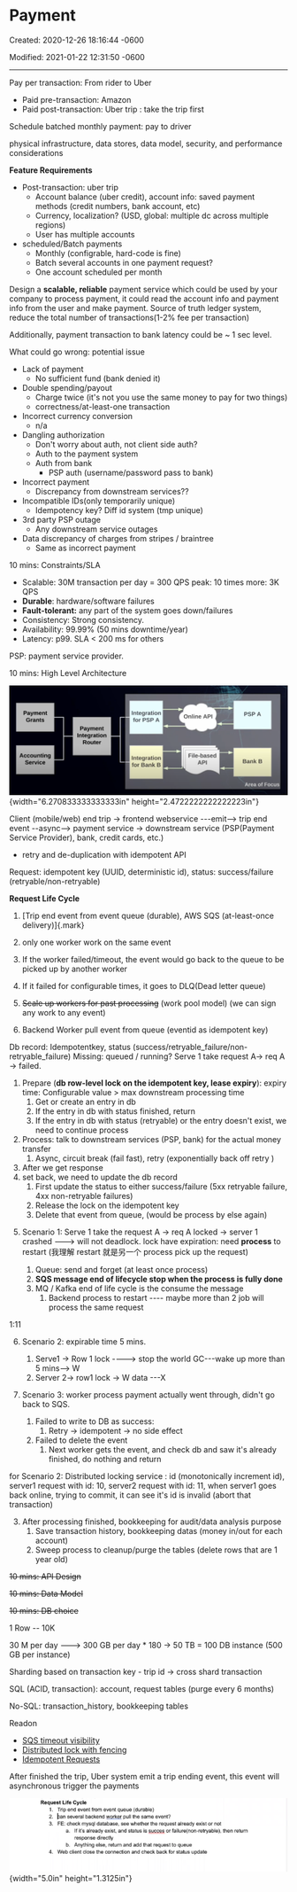 # Payment 

Created: 2020-12-26 18:16:44 -0600

Modified: 2021-01-22 12:31:50 -0600

---

Pay per transaction: From rider to Uber

- Paid pre-transaction: Amazon
- Paid post-transaction: Uber trip : take the trip first



Schedule batched monthly payment: pay to driver



physical infrastructure, data stores, data model, security, and performance considerations

**Feature Requirements**

- Post-transaction: uber trip
  - Account balance (uber credit), account info: saved payment methods (credit numbers, bank account, etc)
  - Currency, localization? (USD, global: multiple dc across multiple regions)
  - User has multiple accounts
- scheduled/Batch payments
  - Monthly (configrable, hard-code is fine)
  - Batch several accounts in one payment request?
  - One account scheduled per month





Design a **scalable, reliable** payment service which could be used by your company to process payment, it could read the account info and payment info from the user and make payment. Source of truth ledger system, reduce the total number of transactions(1-2% fee per transaction)

Additionally, payment transaction to bank latency could be ~ 1 sec level.





What could go wrong: potential issue

- Lack of payment
  - No sufficient fund (bank denied it)
- Double spending/payout
  - Charge twice (it's not you use the same money to pay for two things)
  - correctness/at-least-one transaction
- Incorrect currency conversion
  - n/a
- Dangling authorization
  - Don't worry about auth, not client side auth?
  - Auth to the payment system
  - Auth from bank
    - PSP auth (username/password pass to bank)
- Incorrect payment
  - Discrepancy from downstream services??
- Incompatible IDs(only temporarily unique)
  - Idempotency key? Diff id system (tmp unique)
- 3rd party PSP outage
  - Any downstream service outages
- Data discrepancy of charges from stripes / braintree
  - Same as incorrect payment

10 mins: Constraints/SLA

- Scalable: 30M transaction per day = 300 QPS peak: 10 times more: 3K QPS
- **Durable**: hardware/software failures
- **Fault-tolerant:** any part of the system goes down/failures
- Consistency: Strong consistency.
- Availability: 99.99% (50 mins downtime/year)
- Latency: p99. SLA < 200 ms for others



PSP: payment service provider.









10 mins: High Level Architecture

![Payment Grants Accounting Service Integration Online API for PSP A Payment Integration Router File-based Integration API for Bank B PSP A Bank B Area of Focu ](../../media/Payment^JTrade-Payment-Payment-image1.png){width="6.270833333333333in" height="2.4722222222222223in"}

Client (mobile/web) end trip -> frontend webservice ---emit--> trip end event --async--> payment service -> downstream service (PSP(Payment Service Provider), bank, credit cards, etc.)

- retry and de-duplication with idempotent API

Request: idempotent key (UUID, deterministic id), status: success/failure (retryable/non-retryable)

**Request Life Cycle**

1.  [Trip end event from event queue (durable), AWS SQS (at-least-once delivery)]{.mark}



1.  only one worker work on the same event
2.  If the worker failed/timeout, the event would go back to the queue to be picked up by another worker
3.  If it failed for configurable times, it goes to DLQ(Dead letter queue)
4.  ~~Scale up workers for past processing~~ (work pool model) (we can sign any work to any event)



2.  Backend Worker pull event from queue (eventid as idempotent key)

Db record: Idempotentkey, status (success/retryable_failure/non-retryable_failure) Missing: queued / running? Serve 1 take request A-> req A → failed.

1.  Prepare (**db row-level lock on the idempotent key, lease expiry**): expiry time: Configurable value > max downstream processing time
    1.  Get or create an entry in db
    2.  If the entry in db with status finished, return
    3.  If the entry in db with status (retryable) or the entry doesn't exist, we need to continue process
2.  Process: talk to downstream services (PSP, bank) for the actual money transfer
    1.  Async, circuit break (fail fast), retry (exponentially back off retry )
3.  After we get response
4.  set back, we need to update the db record
    1.  First update the status to either success/failure (5xx retryable failure, 4xx non-retryable failures)
    2.  Release the lock on the idempotent key
    3.  Delete that event from queue, (would be process by else again)

<!-- -->

5.  Scenario 1: Serve 1 take the request A -> req A locked → server 1 crashed ---> will not deadlock. lock have expiration: need **process** to restart (我理解 restart 就是另一个 process pick up the request)
    1.  Queue: send and forget (at least once process)

    <!-- -->

    2.  **SQS message end of lifecycle stop when the process is fully done**

    <!-- -->

    3.  MQ / Kafka end of life cycle is the consume the message
        1.  Backend process to restart ---- maybe more than 2 job will process the same request

1:11



6.  Scenario 2: expirable time 5 mins.
    1.  Serve1 -> Row 1 lock ----> stop the world GC---wake up more than 5 mins--> W
    2.  Server 2-> row1 lock -> W data ---X



7.  Scenario 3: worker process payment actually went through, didn't go back to SQS.
    1.  Failed to write to DB as success:
        1.  Retry -> idempotent -> no side effect
    2.  Failed to delete the event
        1.  Next worker gets the event, and check db and saw it's already finished, do nothing and return



for Scenario 2: Distributed locking service : id (monotonically increment id), server1 request with id: 10, server2 request with id: 11, when server1 goes back online, trying to commit, it can see it's id is invalid (abort that transaction)



3.  After processing finished, bookkeeping for audit/data analysis purpose
    1.  Save transaction history, bookkeeping datas (money in/out for each account)
    2.  Sweep process to cleanup/purge the tables (delete rows that are 1 year old)













~~10 mins: API Design~~

~~10 mins: Data Model~~

~~10 mins: DB choice~~

1 Row -- 10K

30 M per day ---> 300 GB per day * 180 -> 50 TB = 100 DB instance (500 GB per instance)

Sharding based on transaction key - trip id → cross shard transaction

SQL (ACID, transaction): account, request tables (purge every 6 months)

No-SQL: transaction_history, bookkeeping tables



Readon

- [SQS timeout visibility](https://docs.aws.amazon.com/AWSSimpleQueueService/latest/SQSDeveloperGuide/sqs-visibility-timeout.html)
- [Distributed lock with fencing](https://martin.kleppmann.com/2016/02/08/how-to-do-distributed-locking.html)
- [Idempotent Requests](https://stripe.com/docs/api/idempotent_requests)







After finished the trip, Uber system emit a trip ending event, this event will asynchronous trigger the payments





![Request Life Cycle 1. Trip end event from event queue (durable) 2. ban several backend pull the same event? 3. FE: check mysql database, see whether the request already exist or not a. If it's already exist, and status is or failure(non-retryable), then retum response directly b. Anything else, return and add that request to queue 4. Web client dose the connection and check back for status update ](../../media/Payment^JTrade-Payment-Payment-image2.png){width="5.0in" height="1.3125in"}


